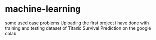 # machine-learning
some used case problems
Uploading the first project i have done with training and testing dataset of Titanic Survival Prediction
on the google colab.
